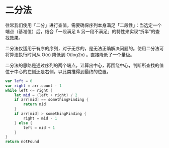 # 二分法

往常我们使用「二分」进行查值，需要确保序列本身满足「二段性」：当选定一个端点（基准值）后，结合「一段满足 & 另一段不满足」的特性来实现“折半”的查找效果。

二分法仅适用于有序的序列，对于无序的，是无法正确解决问题的。使用二分法可将算法执行时间从 O(n) 降低到 O(log2n) 。直接降低了一个量级。

二分法的思路是通过序列的两个端点，计算出中心，再围绕中心，判断所查找的值位于中心的左侧还是右侧，以此类推得到最终的位置。

``` swift
var left = 0
var right = arr.count - 1
while left <= right {
    let mid = (left + right) / 2
    if arr[mid] == somethingFinding {
        return mid
    }
    if arr[mid] > somethingFinding {
        right = mid - 1
    } else {
        left = mid + 1
    }
}
return notFound
```

